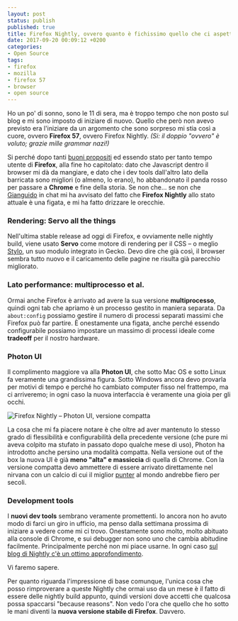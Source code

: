 ```yaml
---
layout: post
status: publish
published: true
title: Firefox Nightly, ovvero quanto è fichissimo quello che ci aspetta
date: 2017-09-20 00:09:12 +0200
categories:
- Open Source
tags:
- firefox
- mozilla
- firefox 57
- browser
- open source
---
```


Ho un po' di sonno, sono le 11 di sera, ma è troppo tempo che non posto sul blog e mi sono imposto di iniziare di nuovo. Quello che però non avevo previsto era l'iniziare da un argomento che sono sorpreso mi stia così a cuore, ovvero **Firefox 57**, ovvero Firefox Nightly. _(Si: il doppio "ovvero" è voluto; grazie mille grammar nazi!)_

Si perché dopo tanti [buoni propositi](http://dottorblaster.it/2013/07/eppure-dovremmo-usare-firefox//) ed essendo stato per tanto tempo utente di **Firefox**, alla fine ho capitolato: dato che Javascript dentro il browser mi dà da mangiare, e dato che i dev tools dall'altro lato della barricata sono migliori (o almeno, lo erano), ho abbandonato il panda rosso per passare a **Chrome** e fine della storia. Se non che... se non che [Gianguido](https://me.gsora.xyz/) in chat mi ha avvisato del fatto che **Firefox Nightly** allo stato attuale è una figata, e mi ha fatto drizzare le orecchie.

### Rendering: Servo all the things
Nell'ultima stable release ad oggi di Firefox, e ovviamente nelle nightly build, viene usato **Servo** come motore di rendering per il CSS – o meglio [Stylo](https://hacks.mozilla.org/2017/08/inside-a-super-fast-css-engine-quantum-css-aka-stylo/), un suo modulo integrato in Gecko. Devo dire che già così, il browser sembra tutto nuovo e il caricamento delle pagine ne risulta già parecchio migliorato.

### Lato performance: multiprocesso et al.
Ormai anche Firefox è arrivato ad avere la sua versione **multiprocesso**, quindi ogni tab che apriamo è un processo gestito in maniera separata. Da `about:config` possiamo gestire il numero di processi separati massimi che Firefox può far partire. È onestamente una figata, anche perché essendo configurabile possiamo impostare un massimo di processi ideale come **tradeoff** per il nostro hardware.

### Photon UI
Il complimento maggiore va alla **Photon UI**, che sotto Mac OS e sotto Linux fa veramente una grandissima figura. Sotto Windows ancora devo provarla per motivi di tempo e perché ho cambiato computer fisso nel frattempo, ma ci arriveremo; in ogni caso la nuova interfaccia è veramente una gioia per gli occhi.

![Firefox Nightly – Photon UI, versione compatta](https://gitlab.com/dottorblaster/blog-images/raw/master/images/firefox_nightly.png)

La cosa che mi fa piacere notare è che oltre ad aver mantenuto lo stesso grado di flessibilità e configurabilità della precedente versione (che pure mi aveva colpito ma stufato in passato dopo qualche mese di uso), Photon ha introdotto anche persino una modalità compatta. Nella versione out of the box la nuova UI è già **meno "alta" e massiccia** di quella di Chrome. Con la versione compatta devo ammettere di essere arrivato direttamente nel nirvana con un calcio di cui il miglior [punter](https://it.wikipedia.org/wiki/Punter) al mondo andrebbe fiero per secoli.

### Development tools
I **nuovi dev tools** sembrano veramente promettenti. Io ancora non ho avuto modo di farci un giro in ufficio, ma penso dalla settimana prossima di iniziare a vedere come mi ci trovo. Onestamente sono molto, molto abituato alla console di Chrome, e sui debugger non sono uno che cambia abitudine facilmente. Principalmente perché non mi piace usarne. In ogni caso [sul blog di Nightly c'è un ottimo approfondimento](https://blog.nightly.mozilla.org/2017/09/11/developer-tools-visual-refresh-coming-to-nightly/).

Vi faremo sapere.

Per quanto riguarda l'impressione di base comunque, l'unica cosa che posso rimproverare a queste Nightly che ormai uso da un mese è il fatto di essere delle nightly build appunto, quindi versioni dove accetti che qualcosa possa spaccarsi "because reasons". Non vedo l'ora che quello che ho sotto le mani diventi la **nuova versione stabile di Firefox**. Davvero.
